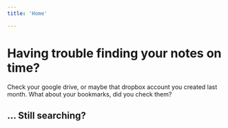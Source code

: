 ```yaml
---
title: 'Home'

---
```


# Having trouble finding your notes on time?

Check your google drive, or maybe that dropbox account you created last month. What about your bookmarks, did you check them?

## ... Still searching?
